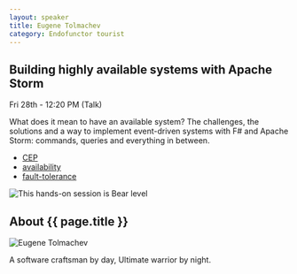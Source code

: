 ```yaml
---
layout: speaker
title: Eugene Tolmachev
category: Endofunctor tourist
---
```


<div class="row">
    <div class="col-md-6">
        <div class="speaker-talk">
            <div class="section-head">
                <h2 class="header-title">Building highly available systems with Apache Storm</h2>
                    <p class="header-desc">Fri 28th - 12:20 PM (Talk)</p>
            </div>
            <div>
                <p>
                    What does it mean to have an available system? The challenges, the solutions and a way to implement event-driven systems with F# and Apache Storm: commands, queries and everything in between.
                </p>
            </div>
            <div>
                <div class="speaker-tag">
                    <ul class="tag">
                        <li><a href="#">CEP</a></li>
						<li><a href="#">availability</a></li>
						<li><a href="#">fault-tolerance</a></li>
                    </ul>
                </div>
                <div class="talk-level">
                    <img src="{{ site.baseurl }}public/assets/animals/bear.png" alt="This hands-on session is Bear level" />
                </div>	
            </div>
        </div>
    </div>
</div><!-- /.row -->
<div class="row">
    <div class="col-md-12">
        <div class="speaker-about">
            <div class="section-head">
                <h2 class="header-title">About {{ page.title }}</h2>
                <p class="header-desc">
                    <a href="https://github.com/et1975"><i class="fab fa-github-alt"></i></a>
				    <a href="https://thoughtspam.wordpress.com"><i class="fas fa-rss"></i></a>
                </p>					
            </div>
            <div class="row">
                <div class="col-md-2">
                    <img src="{{ site.baseurl }}public/assets/speakers/2018/eugene-tolmachev.png" alt="Eugene Tolmachev" />
                </div>
                <div class="col-md-10">
                    <p>
                        A software craftsman by day, Ultimate warrior by night.
                    </p>
                </div>
            </div>       
        </div>
    </div>
</div>